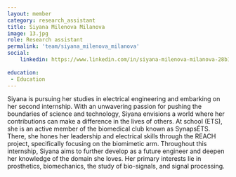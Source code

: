 ```yaml
---
layout: member
category: research_assistant
title: Siyana Milenova Milanova
image: 13.jpg
role: Research assistant
permalink: 'team/siyana_milenova_milanova'
social:
    linkedin: https://www.linkedin.com/in/siyana-milenova-milanova-28b173210/
    
education:
 - Education
---
```


Siyana is pursuing her studies in electrical engineering and embarking on her second internship. With an unwavering passion for pushing the boundaries of science and technology, Siyana envisions a world where her contributions can make a difference in the lives of others. At school (ETS), she is an active member of the biomedical club known as SynapsÉTS. There, she hones her leadership and electrical skills through the REACH project, specifically focusing on the biomimetic arm. Throughout this internship, Siyana aims to further develop as a future engineer and deepen her knowledge of the domain she loves. Her primary interests lie in prosthetics, biomechanics, the study of bio-signals, and signal processing.